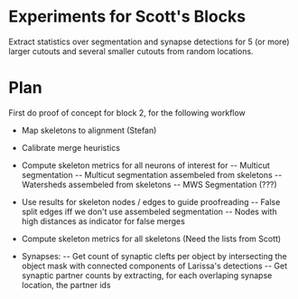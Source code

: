 # Experiments for Scott's Blocks

Extract statistics over segmentation and synapse detections for 5 (or more) larger cutouts
and several smaller cutouts from random locations.

# Plan

First do proof of concept for block 2, for the following workflow

- Map skeletons to alignment (Stefan)
- Calibrate merge heuristics

- Compute skeleton metrics for all neurons of interest for
-- Multicut segmentation
-- Multicut segmentation assembeled from skeletons
-- Watersheds assembeled from skeletons
-- MWS Segmentation (???)

- Use results for skeleton nodes / edges to guide proofreading
-- False split edges iff we don't use assembeled segmentation
-- Nodes with high distances as indicator for false merges

- Compute skeleton metrics for all skeletons (Need the lists from Scott)

- Synapses:
-- Get count of synaptic clefts per object by intersecting the object mask with connected components of Larissa's detections
-- Get synaptic partner counts by extracting, for each overlaping synapse location, the partner ids
